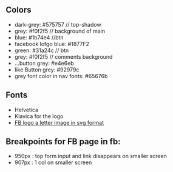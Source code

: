 ## Colors

- dark-grey: #575757 // top-shadow
- grey: #f0f2f5 // background of main
- blue: #1b74e4 //btn
- facebook lofgo blue: #1877F2
- green: #31a24c // btn
- grey: #f0f2f5 // comments background
- ...button grey: #e4e6eb
- like Button grey: #92979c
- grey font color in nav fonts: #65676b

## Fonts

- Helvetica
- Klavica for the logo
- <a href="./src/imgs/logo/FBa.svg"> FB logo a letter image in svg format </a>


## Breakpoints for FB page in fb:

- 950px : top form input and link disappears on smaller screen
- 907px : 1 col on smaller screen

